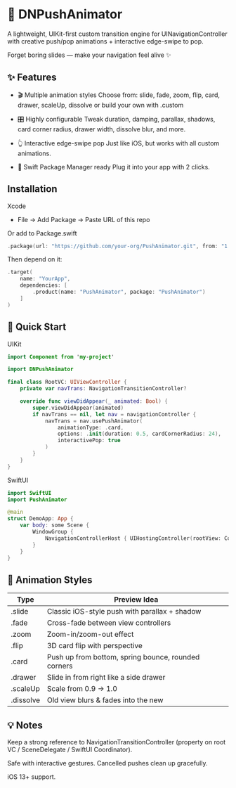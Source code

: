 
# 🚀 DNPushAnimator
A lightweight, UIKit-first custom transition engine for UINavigationController
with creative push/pop animations + interactive edge-swipe to pop.

Forget boring slides — make your navigation feel alive ✨
## ✨ Features

- 🎬 Multiple animation styles
    Choose from: slide, fade, zoom, flip, card, drawer, scaleUp, dissolve or build your own with .custom

- 🎛 Highly configurable
    Tweak duration, damping, parallax, shadows, card corner radius, drawer width, dissolve blur, and more.

- 👆 Interactive edge-swipe pop
    Just like iOS, but works with all custom animations.

- 🧩 Swift Package Manager ready
    Plug it into your app with 2 clicks.


## Installation

Xcode

- File → Add Package → Paste URL of this repo

Or add to Package.swift

```swift
.package(url: "https://github.com/your-org/PushAnimator.git", from: "1.1.0")
```
Then depend on it:
```swift
.target(
    name: "YourApp",
    dependencies: [
        .product(name: "PushAnimator", package: "PushAnimator")
    ]
)
```
## 🚦 Quick Start

UIKit
```swift
import Component from 'my-project'

import DNPushAnimator

final class RootVC: UIViewController {
    private var navTrans: NavigationTransitionController?

    override func viewDidAppear(_ animated: Bool) {
        super.viewDidAppear(animated)
        if navTrans == nil, let nav = navigationController {
            navTrans = nav.usePushAnimator(
                animationType: .card,
                options: .init(duration: 0.5, cardCornerRadius: 24),
                interactivePop: true
            )
        }
    }
}
```

SwiftUI
```swift
import SwiftUI
import PushAnimator

@main
struct DemoApp: App {
    var body: some Scene {
        WindowGroup {
            NavigationControllerHost { UIHostingController(rootView: ContentView()) }
        }
    }
}
```

## 🎨 Animation Styles

| Type             | Preview Idea                                                                |
| ----------------- | ------------------------------------------------------------------ |
| .slide | Classic iOS-style push with parallax + shadow |
| .fade | Cross-fade between view controllers |
| .zoom| Zoom-in/zoom-out effect |
| .flip| 3D card flip with perspective |
| .card| Push up from bottom, spring bounce, rounded corners |
|.drawer|	Slide in from right like a side drawer |
|.scaleUp|	Scale from 0.9 → 1.0|
|.dissolve	|Old view blurs & fades into the new|

## 💡 Notes

Keep a strong reference to NavigationTransitionController (property on root VC / SceneDelegate / SwiftUI Coordinator).

Safe with interactive gestures. Cancelled pushes clean up gracefully.

iOS 13+ support.